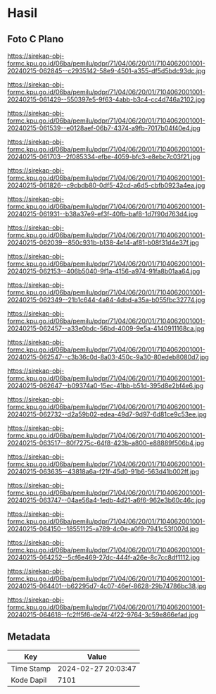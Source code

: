 # Hasil

## Foto C Plano

https://sirekap-obj-formc.kpu.go.id/06ba/pemilu/pdpr/71/04/06/20/01/7104062001001-20240215-062845--c2935142-58e9-4501-a355-df5d5bdc93dc.jpg

https://sirekap-obj-formc.kpu.go.id/06ba/pemilu/pdpr/71/04/06/20/01/7104062001001-20240215-061429--550397e5-9f63-4abb-b3c4-cc4d746a2102.jpg

https://sirekap-obj-formc.kpu.go.id/06ba/pemilu/pdpr/71/04/06/20/01/7104062001001-20240215-061539--e0128aef-06b7-4374-a9fb-7017b04f40e4.jpg

https://sirekap-obj-formc.kpu.go.id/06ba/pemilu/pdpr/71/04/06/20/01/7104062001001-20240215-061703--2f085334-efbe-4059-bfc3-e8ebc7c03f21.jpg

https://sirekap-obj-formc.kpu.go.id/06ba/pemilu/pdpr/71/04/06/20/01/7104062001001-20240215-061826--c9cbdb80-0df5-42cd-a6d5-cbfb0923a4ea.jpg

https://sirekap-obj-formc.kpu.go.id/06ba/pemilu/pdpr/71/04/06/20/01/7104062001001-20240215-061931--b38a37e9-ef3f-40fb-baf8-1d7f90d763d4.jpg

https://sirekap-obj-formc.kpu.go.id/06ba/pemilu/pdpr/71/04/06/20/01/7104062001001-20240215-062039--850c931b-b138-4e14-af81-b08f31d4e37f.jpg

https://sirekap-obj-formc.kpu.go.id/06ba/pemilu/pdpr/71/04/06/20/01/7104062001001-20240215-062153--406b5040-9f1a-4156-a974-91fa8b01aa64.jpg

https://sirekap-obj-formc.kpu.go.id/06ba/pemilu/pdpr/71/04/06/20/01/7104062001001-20240215-062349--21b1c644-4a84-4dbd-a35a-b055fbc32774.jpg

https://sirekap-obj-formc.kpu.go.id/06ba/pemilu/pdpr/71/04/06/20/01/7104062001001-20240215-062457--a33e0bdc-56bd-4009-9e5a-4140911168ca.jpg

https://sirekap-obj-formc.kpu.go.id/06ba/pemilu/pdpr/71/04/06/20/01/7104062001001-20240215-062547--c3b36c0d-8a03-450c-9a30-80edeb8080d7.jpg

https://sirekap-obj-formc.kpu.go.id/06ba/pemilu/pdpr/71/04/06/20/01/7104062001001-20240215-062647--b09374a0-15ec-41bb-b51d-395d8e2bf4e6.jpg

https://sirekap-obj-formc.kpu.go.id/06ba/pemilu/pdpr/71/04/06/20/01/7104062001001-20240215-062732--d2a59b02-edea-49d7-9d97-6d81ce9c53ee.jpg

https://sirekap-obj-formc.kpu.go.id/06ba/pemilu/pdpr/71/04/06/20/01/7104062001001-20240215-063517--80f7275c-64f8-423b-a800-e88889f506b4.jpg

https://sirekap-obj-formc.kpu.go.id/06ba/pemilu/pdpr/71/04/06/20/01/7104062001001-20240215-063635--43818a6a-f21f-45d0-91b6-563d41b002ff.jpg

https://sirekap-obj-formc.kpu.go.id/06ba/pemilu/pdpr/71/04/06/20/01/7104062001001-20240215-063747--04ae56a4-1edb-4d21-a6f6-962e3b60c46c.jpg

https://sirekap-obj-formc.kpu.go.id/06ba/pemilu/pdpr/71/04/06/20/01/7104062001001-20240215-064150--18551125-a789-4c0e-a0f9-7941c53f007d.jpg

https://sirekap-obj-formc.kpu.go.id/06ba/pemilu/pdpr/71/04/06/20/01/7104062001001-20240215-064252--5cf6e469-27dc-444f-a26e-8c7cc8df1112.jpg

https://sirekap-obj-formc.kpu.go.id/06ba/pemilu/pdpr/71/04/06/20/01/7104062001001-20240215-064401--b62295d7-4c07-46ef-8628-29b74786bc38.jpg

https://sirekap-obj-formc.kpu.go.id/06ba/pemilu/pdpr/71/04/06/20/01/7104062001001-20240215-064618--fc2ff5f6-de74-4f22-9764-3c59e866efad.jpg


## Metadata

| Key        | Value               |
| ---------- | ------------------- |
| Time Stamp | 2024-02-27 20:03:47 |
| Kode Dapil | 7101                |



